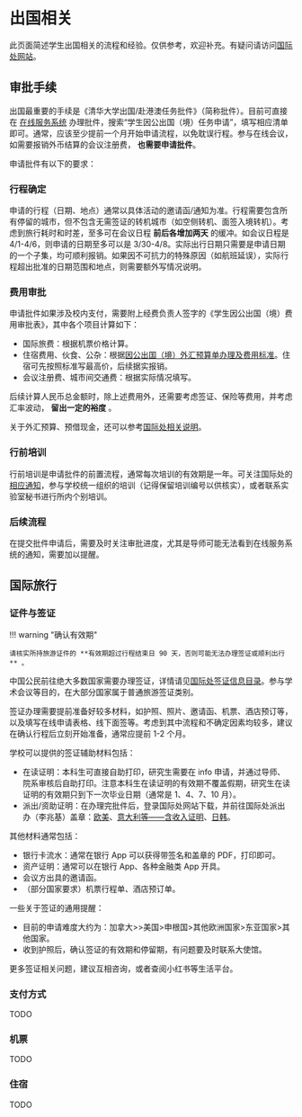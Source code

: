 # 出国相关

此页面简述学生出国相关的流程和经验。仅供参考，欢迎补充。有疑问请访问[国际处网站](https://info2021.tsinghua.edu.cn/f/info/xxfb_fg/bmxx/departmentalView?code=253)。

## 审批手续

出国最重要的手续是《清华大学出国/赴港澳任务批件》（简称批件）。目前可直接在 [在线服务系统](https://thos.tsinghua.edu.cn) 办理批件，搜索“学生因公出国（境）任务申请”，填写相应清单即可。通常，应该至少提前一个月开始申请流程，以免耽误行程。参与在线会议，如需要报销外币结算的会议注册费， **也需要申请批件**。

申请批件有以下的要求：

### 行程确定

申请的行程（日期、地点）通常以具体活动的邀请函/通知为准。行程需要包含所有停留的城市，但不包含无需签证的转机城市（如空侧转机、面签入境转机）。考虑到旅行耗时和时差，至多可在会议日程 **前后各增加两天** 的缓冲。如会议日程是 4/1-4/6，则申请的日期至多可以是 3/30-4/8。实际出行日期只需要是申请日期的一个子集，均可顺利报销。如果因不可抗力的特殊原因（如航班延误），实际行程超出批准的日期范围和地点，则需要额外写情况说明。

### 费用审批

申请批件如果涉及校内支付，需要附上经费负责人签字的《学生因公出国（境）费用审批表》，其中各个项目计算如下：

* 国际旅费：根据机票价格计算。
* 住宿费用、伙食、公杂：根据[因公出国（境）外汇预算单办理及费用标准](static/abroad-standard.pdf)。住宿可先按照标准写最高价，后续据实报销。
* 会议注册费、城市间交通费：根据实际情况填写。

后续计算人民币总金额时，除上述费用外，还需要考虑签证、保险等费用，并考虑汇率波动， **留出一定的裕度** 。

关于外汇预算、预借现金，还可以参考[国际处相关说明](https://info2021.tsinghua.edu.cn/f/info/xxfb_fg/xnzx/template/detail?xxid=35767ce59e24412db9dd3b33ee930c49)。

### 行前培训

行前培训是申请批件的前置流程，通常每次培训的有效期是一年。可关注国际处的[相应通知](https://info2021.tsinghua.edu.cn/f/info/xxfb_fg/xnzx/template/detail?xxid=1533033c7eb14b5da2ceb5b9a574c7b3)，参与学校统一组织的培训（记得保留培训编号以供核实），或者联系实验室秘书进行所内个别培训。

### 后续流程

在提交批件申请后，需要及时关注审批进度，尤其是导师可能无法看到在线服务系统的通知，需要加以提醒。

## 国际旅行

### 证件与签证

!!! warning "确认有效期"

    请核实所持旅游证件的 **有效期超过行程结束日 90 天，否则可能无法办理签证或顺利出行** 。

中国公民前往绝大多数国家需要办理签证，详情请见[国际处签证信息目录](https://info2021.tsinghua.edu.cn/f/info/xxfb_fg/xnzx/template/detail?xxid=f17cd7145cc042198b0fb2ae38fee467)。参与学术会议等目的，在大部分国家属于普通旅游签证类别。

签证办理需要提前准备好较多材料，如护照、照片、邀请函、机票、酒店预订等，以及填写在线申请表格、线下面签等。考虑到其中流程和不确定因素均较多，建议在确认行程后立刻开始准备，通常应提前 1-2 个月。

学校可以提供的签证辅助材料包括：

* 在读证明：本科生可直接自助打印，研究生需要在 info 申请，并通过导师、院系审核后自助打印。注意本科生在读证明的有效期不覆盖假期，研究生在读证明的有效期只到下一次毕业日期（通常是 1、4、7、10 月）。
* 派出/资助证明：在办理完批件后，登录国际处网站下载，并前往国际处派出办（李兆基）盖章：[欧美](https://info2021.tsinghua.edu.cn/f/info/xxfb_fg/xnzx/template/detail?xxid=84597269aa9f4e61b19d4131413c262a)、[意大利等——含收入证明](https://info2021.tsinghua.edu.cn/f/info/xxfb_fg/xnzx/template/detail?xxid=77dee0ddbfe54178bc12762962050f85)、[日韩](https://info2021.tsinghua.edu.cn/f/info/xxfb_fg/xnzx/template/detail?xxid=25a66cb2437441478bf98f274077a52c)。

其他材料通常包括：

* 银行卡流水：通常在银行 App 可以获得带签名和盖章的 PDF，打印即可。
* 资产证明：通常可以在银行 App、各种金融类 App 开具。
* 会议方出具的邀请函。
* （部分国家要求）机票行程单、酒店预订单。

一些关于签证的通用提醒：

* 目前的申请难度大约为：加拿大>>美国>申根国>其他欧洲国家>东亚国家>其他国家。
* 收到护照后，确认签证的有效期和停留期，有问题要及时联系大使馆。

更多签证相关问题，建议互相咨询，或者查阅小红书等生活平台。

### 支付方式

TODO

### 机票

TODO

### 住宿

TODO
